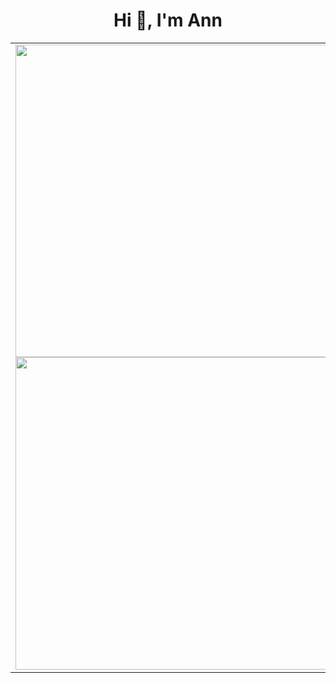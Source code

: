 <h1 align="center">Hi 👋, I'm Ann</h1>


<table style="width:100%;">
  <tr>
    <td>
      <img align="center" width="500" src="[https://github-readme-stats.vercel.app/api?username=hoangann2000&show_icons=true&theme=react&border_color=61dafb&hide_border=true](https://github-readme-stats.vercel.app/api?username=hoangann2000&theme=radical&hide_border=false&include_all_commits=false&count_private=false)" />
      <img width="500" align="center" src="https://github-readme-stats.vercel.app/api/top-langs/?username=hoangann2000&hide=c%23,powershell,Mathematica,Ruby,Objective-C,Objective-C%2b%2b,Cuda&title_color=61dafb&text_color=ffffff&icon_color=61dafb&bg_color=20232a&langs_count=8&layout=compact&border_color=61dafb&hide_border=true"      />
    </td>
    <td>
      <p align="center"> 
        <img  align="center"src="https://cdn.dribbble.com/users/1059583/screenshots/4171367/coding-freak.gif" alt="dev" width="100%"/>
      </p>
    </td>
  </tr>
</table>




